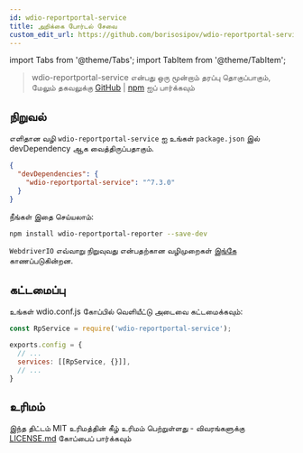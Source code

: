 ```yaml
---
id: wdio-reportportal-service
title: அறிக்கை போர்டல் சேவை
custom_edit_url: https://github.com/borisosipov/wdio-reportportal-service/edit/master/README.md
---
```


import Tabs from '@theme/Tabs';
import TabItem from '@theme/TabItem';

> wdio-reportportal-service என்பது ஒரு மூன்றாம் தரப்பு தொகுப்பாகும், மேலும் தகவலுக்கு [GitHub](https://github.com/borisosipov/wdio-reportportal-service) | [npm](https://www.npmjs.com/package/wdio-reportportal-service) ஐப் பார்க்கவும்

## நிறுவல்
எளிதான வழி `wdio-reportportal-service` ஐ உங்கள் `package.json` இல் devDependency ஆக வைத்திருப்பதாகும்.
```json
{
  "devDependencies": {
    "wdio-reportportal-service": "^7.3.0"
  }
}
```
நீங்கள் இதை செய்யலாம்:

```bash
npm install wdio-reportportal-reporter --save-dev
```

`WebdriverIO` எவ்வாறு நிறுவுவது என்பதற்கான வழிமுறைகள் [இங்கே](https://webdriver.io/docs/gettingstarted) காணப்படுகின்றன.

## கட்டமைப்பு
உங்கள் wdio.conf.js கோப்பில் வெளியீட்டு அடைவை கட்டமைக்கவும்:
```js
const RpService = require('wdio-reportportal-service');

exports.config = {
  // ...
  services: [[RpService, {}]],
  // ...
}
```

## உரிமம்

இந்த திட்டம் MIT உரிமத்தின் கீழ் உரிமம் பெற்றுள்ளது - விவரங்களுக்கு [LICENSE.md](https://github.com/BorisOsipov/wdio-reportportal-service/blob/master/LICENSE) கோப்பைப் பார்க்கவும்